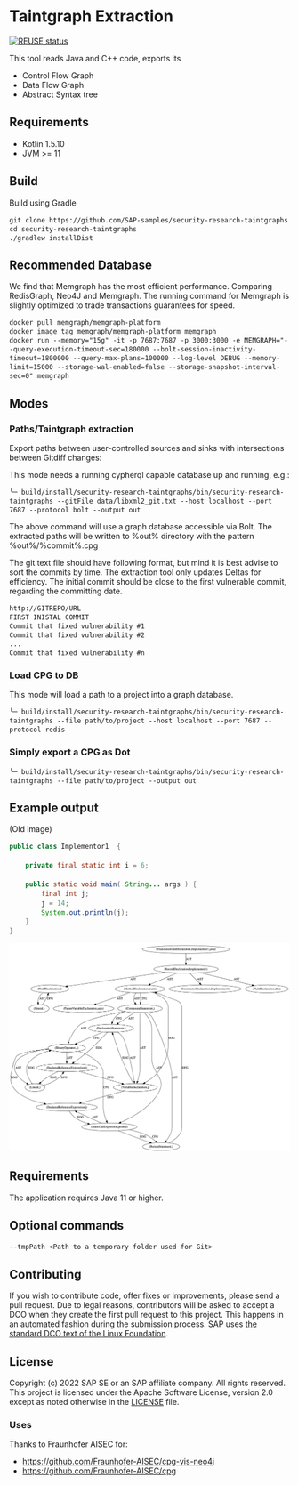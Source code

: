 # Taintgraph Extraction

[![REUSE status](https://api.reuse.software/badge/github.com/SAP-samples/security-research-taintgraphs)](https://api.reuse.software/info/github.com/SAP-samples/security-research-taintgraphs)


This tool reads Java and C++ code, exports its
- Control Flow Graph
- Data Flow Graph
- Abstract Syntax tree

## Requirements

- Kotlin 1.5.10
- JVM >= 11

## Build

Build using Gradle

```
git clone https://github.com/SAP-samples/security-research-taintgraphs
cd security-research-taintgraphs
./gradlew installDist
```

## Recommended Database

We find that Memgraph has the most efficient performance. Comparing RedisGraph, Neo4J and Memgraph.
The running command for Memgraph is slightly optimized to trade transactions guarantees for speed.
```
docker pull memgraph/memgraph-platform
docker image tag memgraph/memgraph-platform memgraph
docker run --memory="15g" -it -p 7687:7687 -p 3000:3000 -e MEMGRAPH="--query-execution-timeout-sec=180000 --bolt-session-inactivity-timeout=1800000 --query-max-plans=100000 --log-level DEBUG --memory-limit=15000 --storage-wal-enabled=false --storage-snapshot-interval-sec=0" memgraph
```

## Modes

### Paths/Taintgraph extraction
Export paths between user-controlled sources and sinks with intersections between Gitdiff changes:

This mode needs a running cypherql capable database up and running, e.g.:
```
╰─ build/install/security-research-taintgraphs/bin/security-research-taintgraphs --gitFile data/libxml2_git.txt --host localhost --port 7687 --protocol bolt --output out
```
The above command will use a graph database accessible via Bolt. 
The extracted paths will be written to %out% directory with the pattern %out%/%commit%.cpg

The git text file should have following format, but mind it is best advise to sort the commits by time. The extraction tool only updates Deltas for efficiency. The initial commit should be close to the first vulnerable commit, regarding the committing date.


```
http://GITREPO/URL
FIRST INISTAL COMMIT
Commit that fixed vulnerability #1
Commit that fixed vulnerability #2
...
Commit that fixed vulnerability #n
```

### Load CPG to DB
This mode will load a path to a project into a graph database.
```
╰─ build/install/security-research-taintgraphs/bin/security-research-taintgraphs --file path/to/project --host localhost --port 7687 --protocol redis
```

### Simply export a CPG as Dot
```
╰─ build/install/security-research-taintgraphs/bin/security-research-taintgraphs --file path/to/project --output out
```

## Example output
(Old image)
```Java
public class Implementor1  {

    private final static int i = 6;

    public static void main( String... args ) {
        final int j;
        j = 14;
        System.out.println(j);
    }
}
```

![visualized dot](example.png "visualized dot example")


## Requirements

The application requires Java 11 or higher.

## Optional commands

```
--tmpPath <Path to a temporary folder used for Git>
```

## Contributing
If you wish to contribute code, offer fixes or improvements, please send a pull request. Due to legal reasons, contributors will be asked to accept a DCO when they create the first pull request to this project. This happens in an automated fashion during the submission process. SAP uses [the standard DCO text of the Linux Foundation](https://developercertificate.org/).

## License
Copyright (c) 2022 SAP SE or an SAP affiliate company. All rights reserved. This project is licensed under the Apache Software License, version 2.0 except as noted otherwise in the [LICENSE](LICENSES/Apache-2.0.txt) file.

### Uses

Thanks to Fraunhofer AISEC for:
- https://github.com/Fraunhofer-AISEC/cpg-vis-neo4j
- https://github.com/Fraunhofer-AISEC/cpg
